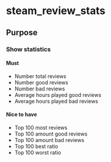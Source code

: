 # steam_review_stats

## Purpose

### Show statistics

#### Must

* Number total reviews
* Number good reviews
* Number bad reviews 
* Average hours played good reviews
* Average hours played bad reviews

#### Nice to have

* Top 100 most reviews
* Top 100 amount good reviews
* Top 100 amount bad reviews
* Top 100 best ratio
* Top 100 worst ratio